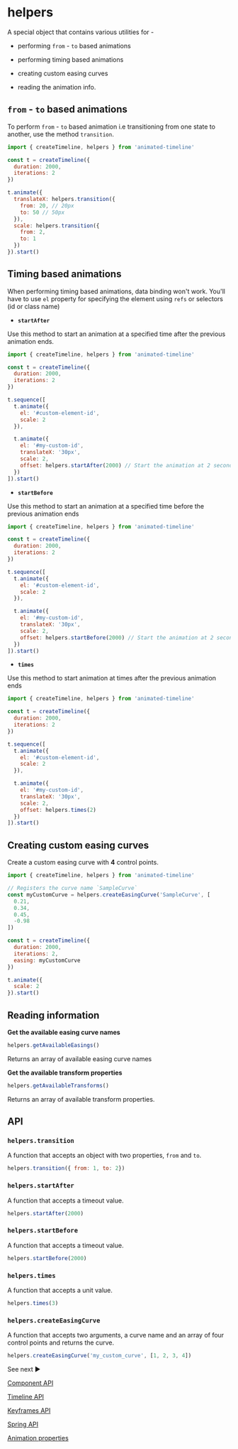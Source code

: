 # helpers

A special object that contains various utilities for -

* performing `from` - `to` based animations

* performing timing based animations

* creating custom easing curves

* reading the animation info.

## `from` - `to` based animations

To perform `from` - `to` based animation i.e transitioning from one state to another, use the method `transition`.

```js
import { createTimeline, helpers } from 'animated-timeline'

const t = createTimeline({
  duration: 2000,
  iterations: 2
})

t.animate({
  translateX: helpers.transition({
    from: 20, // 20px
    to: 50 // 50px
  }),
  scale: helpers.transition({
    from: 2,
    to: 1
  })
}).start()
```

## Timing based animations

When performing timing based animations, data binding won't work. You'll have to use `el` property for specifying the element using `refs` or selectors (id or class name)

* **`startAfter`**

Use this method to start an animation at a specified time after the previous animation ends.

```js
import { createTimeline, helpers } from 'animated-timeline'

const t = createTimeline({
  duration: 2000,
  iterations: 2
})

t.sequence([
  t.animate({
    el: '#custom-element-id',
    scale: 2
  }),

  t.animate({
    el: '#my-custom-id',
    translateX: '30px',
    scale: 2,
    offset: helpers.startAfter(2000) // Start the animation at 2 seconds after the previous animation ends.
  })
]).start()
```

* **`startBefore`**

Use this method to start an animation at a specified time before the previous animation ends

```js
import { createTimeline, helpers } from 'animated-timeline'

const t = createTimeline({
  duration: 2000,
  iterations: 2
})

t.sequence([
  t.animate({
    el: '#custom-element-id',
    scale: 2
  }),

  t.animate({
    el: '#my-custom-id',
    translateX: '30px',
    scale: 2,
    offset: helpers.startBefore(2000) // Start the animation at 2 seconds before the previous animation ends.
  })
]).start()
```

* **`times`**

Use this method to start animation at times after the previous animation ends

```js
import { createTimeline, helpers } from 'animated-timeline'

const t = createTimeline({
  duration: 2000,
  iterations: 2
})

t.sequence([
  t.animate({
    el: '#custom-element-id',
    scale: 2
  }),

  t.animate({
    el: '#my-custom-id',
    translateX: '30px',
    scale: 2,
    offset: helpers.times(2)
  })
]).start()
```

## Creating custom easing curves

Create a custom easing curve with **4** control points.

```js
import { createTimeline, helpers } from 'animated-timeline'

// Registers the curve name `SampleCurve`
const myCustomCurve = helpers.createEasingCurve('SampleCurve', [
  0.21,
  0.34,
  0.45,
  -0.98
])

const t = createTimeline({
  duration: 2000,
  iterations: 2,
  easing: myCustomCurve
})

t.animate({
  scale: 2
}).start()
```

## Reading information

**Get the available easing curve names**

```js
helpers.getAvailableEasings()
```

Returns an array of available easing curve names

**Get the available transform properties**

```js
helpers.getAvailableTransforms()
```

Returns an array of available transform properties.

## API

### `helpers.transition`

A function that accepts an object with two properties, `from` and `to`.

```js
helpers.transition({ from: 1, to: 2})
```

### `helpers.startAfter`

A function that accepts a timeout value.

```js
helpers.startAfter(2000)
```

### `helpers.startBefore`

A function that accepts a timeout value.

```js
helpers.startBefore(2000)
```

### `helpers.times`

A function that accepts a unit value.

```js
helpers.times(3)
```

### `helpers.createEasingCurve`

A function that accepts two arguments, a curve name and an array of four control points and returns the curve.

```js
helpers.createEasingCurve('my_custom_curve', [1, 2, 3, 4])
```

See next ▶️

[Component API](./Component.md)

[Timeline API](./Timeline.md)

[Keyframes API](./Keyframes.md)

[Spring API](./Spring.md)

[Animation properties](./properties.md)

